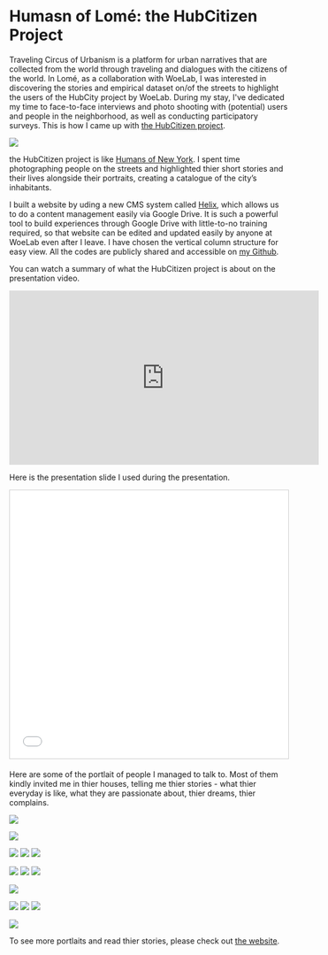 # Humasn of Lomé: the HubCitizen Project

Traveling Circus of Urbanism is a platform for urban narratives that are collected from the world through traveling and dialogues with the citizens of the world. In Lomé, as a collaboration with WoeLab, I was interested in discovering the stories and empirical dataset on/of the streets to highlight the users of the HubCity project by WoeLab. During my stay, I've dedicated my time to face-to-face interviews and photo shooting with (potential) users and people in the neighborhood, as well as conducting participatory surveys. This is how I came up with [the HubCitizen project](https://main--helix--mariko9012.hlx3.page/).

![](hubcitizen.png)

the HubCitizen project is like [Humans of New York](https://www.humansofnewyork.com/). I spent time photographing people on the streets and highlighted thier short stories and their lives alongside their portraits, creating a catalogue of the city’s inhabitants.

I built a website by uding a new CMS system called [Helix](https://www.hlx.live/), which allows us to do a content management easily via Google Drive. It is such a powerful tool to build experiences through Google Drive with little-to-no training required, so that website can be edited and updated easily by anyone at WoeLab even after I leave. I have chosen the vertical column structure for easy view. All the codes are publicly shared and accessible on [my Github](https://github.com/mariko9012/helix).

You can watch a summary of what the HubCitizen project is about on the presentation video.

<iframe width="560" height="315" src="https://www.youtube.com/embed/F8AiEm5Xg4c" title="YouTube video player" frameborder="0" allow="accelerometer; autoplay; clipboard-write; encrypted-media; gyroscope; picture-in-picture" allowfullscreen></iframe>

Here is the presentation slide I used during the presentation.

<iframe src="//www.slideshare.net/slideshow/embed_code/key/3xdIKYgMYBaYeY" width="595" height="485" frameborder="0" marginwidth="0" marginheight="0" scrolling="no" style="border:1px solid #CCC; border-width:1px; margin-bottom:5px; max-width: 100%;" allowfullscreen> </iframe> <div style="margin-bottom:5px"> <strong> <a href="//www.slideshare.net/MarikoSugita/humans-of-lome-project-traveling-circus-of-urbanism" title="Humans of Lomé project: Traveling Circus of Urbanism" target="_blank"></a></strong> </div>

Here are some of the portlait of people I managed to talk to. Most of them kindly invited me in thier houses, telling me thier stories - what thier everyday is like, what they are passionate about, thier dreams, thier complains.

![](lome2.jpg)

![](humansoflome.jpg)

![](humansoflome2.jpg)
![](humansoflome4.jpg)
![](humansoflome5.jpg)

![](humansoflome7.jpg)
![](humansoflome8.jpg)
![](humansoflome9.jpg)

![](humansoflome16.jpg)

![](humansoflome19.jpg)
![](humansoflome20.jpg)
![](humansoflome21.jpg)

![](humansoflome23.jpg)

To see more portlaits and read thier stories, please check out [the website](https://main--helix--mariko9012.hlx3.page/).
